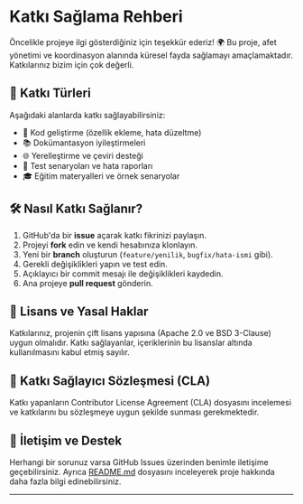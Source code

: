 # Katkı Sağlama Rehberi

Öncelikle projeye ilgi gösterdiğiniz için teşekkür ederiz! 🌍 Bu proje, afet yönetimi ve koordinasyon alanında küresel fayda sağlamayı amaçlamaktadır. Katkılarınız bizim için çok değerli.

## 📌 Katkı Türleri

Aşağıdaki alanlarda katkı sağlayabilirsiniz:

- 🧠 Kod geliştirme (özellik ekleme, hata düzeltme)
- 📚 Dokümantasyon iyileştirmeleri
- 🌐 Yerelleştirme ve çeviri desteği
- 🧪 Test senaryoları ve hata raporları
- 🎓 Eğitim materyalleri ve örnek senaryolar

## 🛠️ Nasıl Katkı Sağlanır?

1. GitHub'da bir **issue** açarak katkı fikrinizi paylaşın.
2. Projeyi **fork** edin ve kendi hesabınıza klonlayın.
3. Yeni bir **branch** oluşturun (`feature/yenilik`, `bugfix/hata-ismi` gibi).
4. Gerekli değişiklikleri yapın ve test edin.
5. Açıklayıcı bir commit mesajı ile değişiklikleri kaydedin.
6. Ana projeye **pull request** gönderin.

## 📄 Lisans ve Yasal Haklar

Katkılarınız, projenin çift lisans yapısına (Apache 2.0 ve BSD 3-Clause) uygun olmalıdır. Katkı sağlayanlar, içeriklerinin bu lisanslar altında kullanılmasını kabul etmiş sayılır.

## 🤝 Katkı Sağlayıcı Sözleşmesi (CLA)

Katkı yapanların Contributor License Agreement (CLA) dosyasını incelemesi ve katkılarını bu sözleşmeye uygun şekilde sunması gerekmektedir.

## 📣 İletişim ve Destek

Herhangi bir sorunuz varsa GitHub Issues üzerinden benimle iletişime geçebilirsiniz. Ayrıca [README.md](./README.md) dosyasını inceleyerek proje hakkında daha fazla bilgi edinebilirsiniz.

---
